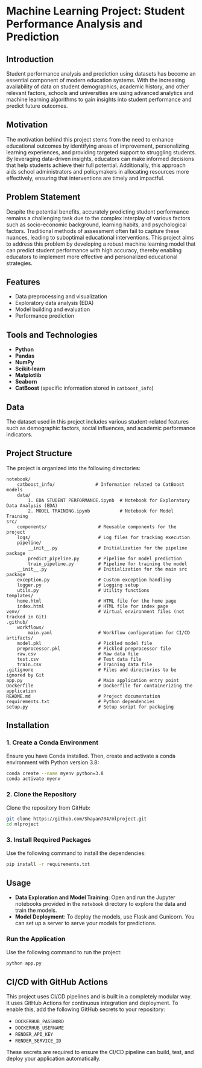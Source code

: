 # Machine Learning Project: Student Performance Analysis and Prediction

## Introduction
Student performance analysis and prediction using datasets has become an essential component of modern education systems. With the increasing availability of data on student demographics, academic history, and other relevant factors, schools and universities are using advanced analytics and machine learning algorithms to gain insights into student performance and predict future outcomes.

## Motivation
The motivation behind this project stems from the need to enhance educational outcomes by identifying areas of improvement, personalizing learning experiences, and providing targeted support to struggling students. By leveraging data-driven insights, educators can make informed decisions that help students achieve their full potential. Additionally, this approach aids school administrators and policymakers in allocating resources more effectively, ensuring that interventions are timely and impactful.

## Problem Statement
Despite the potential benefits, accurately predicting student performance remains a challenging task due to the complex interplay of various factors such as socio-economic background, learning habits, and psychological factors. Traditional methods of assessment often fail to capture these nuances, leading to suboptimal educational interventions. This project aims to address this problem by developing a robust machine learning model that can predict student performance with high accuracy, thereby enabling educators to implement more effective and personalized educational strategies.

## Features
- Data preprocessing and visualization
- Exploratory data analysis (EDA)
- Model building and evaluation
- Performance prediction

## Tools and Technologies
- **Python**
- **Pandas**
- **NumPy**
- **Scikit-learn**
- **Matplotlib**
- **Seaborn**
- **CatBoost** (specific information stored in `catboost_info`)

## Data
The dataset used in this project includes various student-related features such as demographic factors, social influences, and academic performance indicators.

## Project Structure
The project is organized into the following directories:

```plaintext
notebook/
    catboost_info/               # Information related to CatBoost models
    data/
        1. EDA STUDENT PERFORMANCE.ipynb  # Notebook for Exploratory Data Analysis (EDA)
        2. MODEL TRAINING.ipynb           # Notebook for Model Training
src/
    components/                   # Reusable components for the project
    logs/                         # Log files for tracking execution
    pipeline/
        __init__.py               # Initialization for the pipeline package
        predict_pipeline.py       # Pipeline for model prediction
        train_pipeline.py         # Pipeline for training the model
    __init__.py                   # Initialization for the main src package
    exception.py                  # Custom exception handling
    logger.py                     # Logging setup
    utils.py                      # Utility functions
templates/
    home.html                     # HTML file for the home page
    index.html                    # HTML file for index page
venv/                             # Virtual environment files (not tracked in Git)
.github/
    workflows/
        main.yaml                 # Workflow configuration for CI/CD
artifacts/
    model.pkl                     # Pickled model file
    preprocessor.pkl              # Pickled preprocessor file
    raw.csv                       # Raw data file
    test.csv                      # Test data file
    train.csv                     # Training data file
.gitignore                        # Files and directories to be ignored by Git
app.py                            # Main application entry point
Dockerfile                        # Dockerfile for containerizing the application
README.md                         # Project documentation
requirements.txt                  # Python dependencies
setup.py                          # Setup script for packaging
```

## Installation

### 1. Create a Conda Environment
Ensure you have Conda installed. Then, create and activate a conda environment with Python version 3.8:

```bash
conda create --name myenv python=3.8
conda activate myenv
```

### 2. Clone the Repository
Clone the repository from GitHub:

```bash
git clone https://github.com/Shayan704/mlproject.git
cd mlproject
```

### 3. Install Required Packages
Use the following command to install the dependencies:

```bash
pip install -r requirements.txt
```

## Usage

- **Data Exploration and Model Training**: Open and run the Jupyter notebooks provided in the `notebook` directory to explore the data and train the models.
- **Model Deployment**: To deploy the models, use Flask and Gunicorn. You can set up a server to serve your models for predictions.

### Run the Application
Use the following command to run the project:

```bash
python app.py
```

## CI/CD with GitHub Actions

This project uses CI/CD pipelines and is built in a completely modular way. It uses GitHub Actions for continuous integration and deployment. To enable this, add the following GitHub secrets to your repository:

- `DOCKERHUB_PASSWORD`
- `DOCKERHUB_USERNAME`
- `RENDER_API_KEY`
- `RENDER_SERVICE_ID`

These secrets are required to ensure the CI/CD pipeline can build, test, and deploy your application automatically.